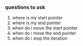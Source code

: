 ### questions to ask
1. where is my start pointer
2. where is my end pointer
3. when do i move the start pointer
4. when do i move the end pointer
5. when do i stop the iteration